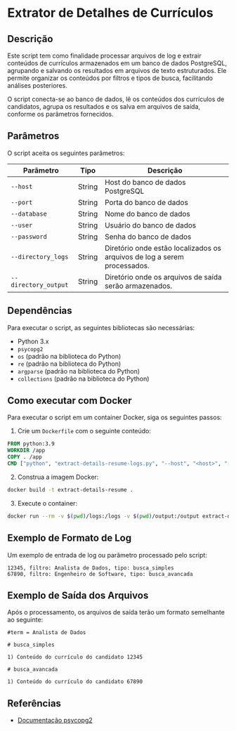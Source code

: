 # Extrator de Detalhes de Currículos

## Descrição
Este script tem como finalidade processar arquivos de log e extrair conteúdos de currículos armazenados em um banco de dados PostgreSQL, agrupando e salvando os resultados em arquivos de texto estruturados. Ele permite organizar os conteúdos por filtros e tipos de busca, facilitando análises posteriores.

O script conecta-se ao banco de dados, lê os conteúdos dos currículos de candidatos, agrupa os resultados e os salva em arquivos de saída, conforme os parâmetros fornecidos.

## Parâmetros
O script aceita os seguintes parâmetros:

| Parâmetro              | Tipo   | Descrição |
|------------------------|--------|-----------|
| `--host`               | String | Host do banco de dados PostgreSQL |
| `--port`               | String | Porta do banco de dados |
| `--database`           | String | Nome do banco de dados |
| `--user`               | String | Usuário do banco de dados |
| `--password`           | String | Senha do banco de dados |
| `--directory_logs`     | String | Diretório onde estão localizados os arquivos de log a serem processados. |
| `--directory_output`   | String | Diretório onde os arquivos de saída serão armazenados. |

## Dependências
Para executar o script, as seguintes bibliotecas são necessárias:
- Python 3.x
- `psycopg2`
- `os` (padrão na biblioteca do Python)
- `re` (padrão na biblioteca do Python)
- `argparse` (padrão na biblioteca do Python)
- `collections` (padrão na biblioteca do Python)

## Como executar com Docker
Para executar o script em um container Docker, siga os seguintes passos:

1. Crie um `Dockerfile` com o seguinte conteúdo:

```dockerfile
FROM python:3.9
WORKDIR /app
COPY . /app
CMD ["python", "extract-details-resume-logs.py", "--host", "<host>", "--port", "<port>", "--database", "<db>", "--user", "<user>", "--password", "<pwd>", "--directory_logs", "/logs", "--directory_output", "/output"]
```

2. Construa a imagem Docker:

```sh
docker build -t extract-details-resume .
```

3. Execute o container:

```sh
docker run --rm -v $(pwd)/logs:/logs -v $(pwd)/output:/output extract-details-resume
```

## Exemplo de Formato de Log
Um exemplo de entrada de log ou parâmetro processado pelo script:

```
12345, filtro: Analista de Dados, tipo: busca_simples
67890, filtro: Engenheiro de Software, tipo: busca_avancada
```

## Exemplo de Saída dos Arquivos
Após o processamento, os arquivos de saída terão um formato semelhante ao seguinte:

```
#term = Analista de Dados

# busca_simples

1) Conteúdo do currículo do candidato 12345

# busca_avancada

1) Conteúdo do currículo do candidato 67890
```

## Referências
- [Documentação psycopg2](https://www.psycopg.org/docs/)
